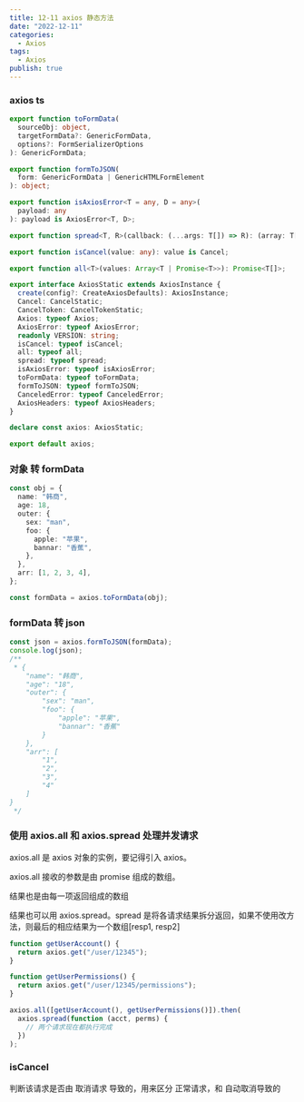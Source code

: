 ```yaml
---
title: 12-11 axios 静态方法
date: "2022-12-11"
categories:
  - Axios
tags:
  - Axios
publish: true
---
```


### axios ts

```ts
export function toFormData(
  sourceObj: object,
  targetFormData?: GenericFormData,
  options?: FormSerializerOptions
): GenericFormData;

export function formToJSON(
  form: GenericFormData | GenericHTMLFormElement
): object;

export function isAxiosError<T = any, D = any>(
  payload: any
): payload is AxiosError<T, D>;

export function spread<T, R>(callback: (...args: T[]) => R): (array: T[]) => R;

export function isCancel(value: any): value is Cancel;

export function all<T>(values: Array<T | Promise<T>>): Promise<T[]>;

export interface AxiosStatic extends AxiosInstance {
  create(config?: CreateAxiosDefaults): AxiosInstance;
  Cancel: CancelStatic;
  CancelToken: CancelTokenStatic;
  Axios: typeof Axios;
  AxiosError: typeof AxiosError;
  readonly VERSION: string;
  isCancel: typeof isCancel;
  all: typeof all;
  spread: typeof spread;
  isAxiosError: typeof isAxiosError;
  toFormData: typeof toFormData;
  formToJSON: typeof formToJSON;
  CanceledError: typeof CanceledError;
  AxiosHeaders: typeof AxiosHeaders;
}

declare const axios: AxiosStatic;

export default axios;
```

### 对象 转 formData

```ts
const obj = {
  name: "韩商",
  age: 18,
  outer: {
    sex: "man",
    foo: {
      apple: "苹果",
      bannar: "香蕉",
    },
  },
  arr: [1, 2, 3, 4],
};

const formData = axios.toFormData(obj);
```

### formData 转 json

```ts
const json = axios.formToJSON(formData);
console.log(json);
/**
 * {
    "name": "韩商",
    "age": "18",
    "outer": {
        "sex": "man",
        "foo": {
            "apple": "苹果",
            "bannar": "香蕉"
        }
    },
    "arr": [
        "1",
        "2",
        "3",
        "4"
    ]
}
 */
```

### 使用 axios.all 和 axios.spread 处理并发请求

axios.all 是 axios 对象的实例，要记得引入 axios。

axios.all 接收的参数是由 promise 组成的数组。

结果也是由每一项返回组成的数组

结果也可以用 axios.spread。spread 是将各请求结果拆分返回，如果不使用改方法，则最后的相应结果为一个数组[resp1, resp2]

```js
function getUserAccount() {
  return axios.get("/user/12345");
}

function getUserPermissions() {
  return axios.get("/user/12345/permissions");
}

axios.all([getUserAccount(), getUserPermissions()]).then(
  axios.spread(function (acct, perms) {
    // 两个请求现在都执行完成
  })
);
```

### isCancel

判断该请求是否由 取消请求 导致的，用来区分 正常请求，和 自动取消导致的
